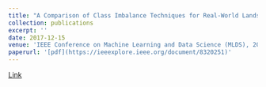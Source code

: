 ```yaml
---
title: "A Comparison of Class Imbalance Techniques for Real-World Landslide Predictions"
collection: publications
excerpt: ''
date: 2017-12-15
venue: 'IEEE Conference on Machine Learning and Data Science (MLDS), 2017.'
paperurl: '[pdf](https://ieeexplore.ieee.org/document/8320251)'
---
```

[Link](https://ieeexplore.ieee.org/document/8320251)
